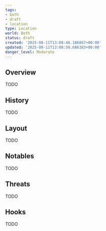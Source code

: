 ```yaml
---
tags:
- both
- draft
- location
type: Location
world: Both
status: draft
created: '2025-08-11T13:08:46.186867+00:00'
updated: '2025-08-11T13:08:50.686383+00:00'
danger_level: Moderate
---
```



## Overview

TODO
## History

TODO
## Layout

TODO
## Notables

TODO
## Threats

TODO
## Hooks

TODO
